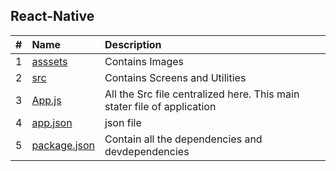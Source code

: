 ## React-Native

|   #   | Name                                         | Description                                                            |
| :---: | :------------------------------------------- | :--------------------------------------------------------------------- |
|   1   | [asssets](./assets/)                         | Contains Images                                                        |
|   2   | [src](./src/)                                | Contains Screens and Utilities                                         |
|   3   | [App.js](./App.js)                           | All the Src file centralized here. This main stater file of application|
|   4   | [app.json](./app.json)                       | json file                                                              |
|   5   | [package.json](./package.json)               | Contain all the dependencies and devdependencies                       |

